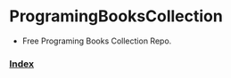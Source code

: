 # ProgramingBooksCollection

* Free Programing Books Collection Repo.
### [Index](courses/free-resources.md)
